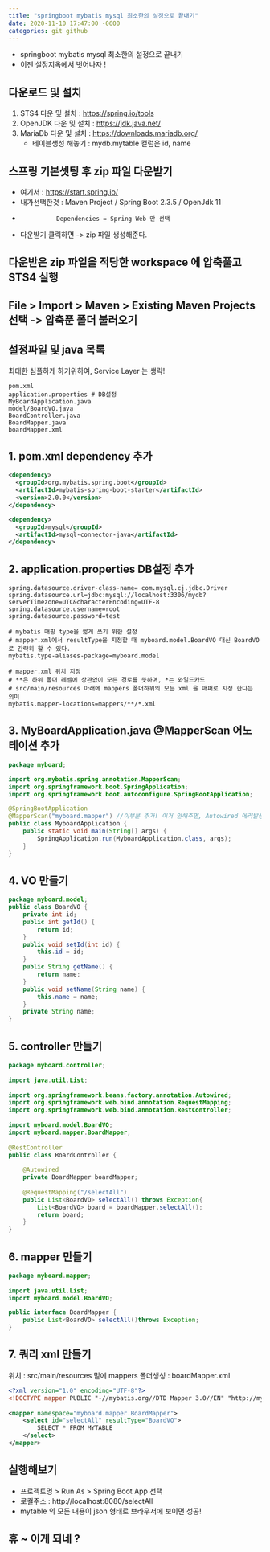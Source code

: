 ```yaml
---
title: "springboot mybatis mysql 최소한의 설정으로 끝내기"
date: 2020-11-10 17:47:00 -0600
categories: git github
---
```

* springboot mybatis mysql 최소한의 설정으로 끝내기
* 이젠 설정지옥에서 벗어나자 !

## 다운로드 및 설치 
1. STS4 다운 및 설치 : <https://spring.io/tools>
2. OpenJDK 다운 및 설치 : <https://jdk.java.net/>
3. MariaDb 다운 및 설치 : <https://downloads.mariadb.org/>
   - 테이블생성 해놓기 : mydb.mytable 컬럼은 id, name

## 스프링 기본셋팅 후 zip 파일 다운받기
* 여기서 : <https://start.spring.io/>
* 내가선택한것 : Maven Project / Spring Boot 2.3.5 / OpenJdk 11  
*               Dependencies = Spring Web 만 선택
* 다운받기 클릭하면 -> zip 파일 생성해준다.

## 다운받은 zip 파일을 적당한 workspace 에 압축풀고 STS4 실행

## File > Import > Maven > Existing Maven Projects 선택 -> 압축푼 폴더 불러오기

## 설정파일 및 java 목록
최대한 심플하게 하기위하여, Service Layer 는 생략!
```
pom.xml
application.properties # DB설정
MyBoardApplication.java
model/BoardVO.java
BoardController.java
BoardMapper.java
boardMapper.xml
```

## 1. pom.xml dependency 추가
```XML
<dependency>
  <groupId>org.mybatis.spring.boot</groupId>
  <artifactId>mybatis-spring-boot-starter</artifactId>
  <version>2.0.0</version>
</dependency>

<dependency>
  <groupId>mysql</groupId>
  <artifactId>mysql-connector-java</artifactId>
</dependency>	
```

## 2. application.properties DB설정 추가
``` 
spring.datasource.driver-class-name= com.mysql.cj.jdbc.Driver
spring.datasource.url=jdbc:mysql://localhost:3306/mydb?serverTimezone=UTC&characterEncoding=UTF-8
spring.datasource.username=root
spring.datasource.password=test

# mybatis 매핑 type을 짧게 쓰기 위한 설정 
# mapper.xml에서 resultType을 지정할 때 myboard.model.BoardVO 대신 BoardVO로 간략히 할 수 있다. 
mybatis.type-aliases-package=myboard.model

# mapper.xml 위치 지정 
# **은 하위 폴더 레벨에 상관없이 모든 경로를 뜻하며, *는 와일드카드
# src/main/resources 아래에 mappers 폴더하위의 모든 xml 을 매퍼로 지정 한다는 의미
mybatis.mapper-locations=mappers/**/*.xml 
```

## 3. MyBoardApplication.java @MapperScan 어노테이션 추가 
```java
package myboard;

import org.mybatis.spring.annotation.MapperScan;
import org.springframework.boot.SpringApplication;
import org.springframework.boot.autoconfigure.SpringBootApplication;

@SpringBootApplication
@MapperScan("myboard.mapper") //이부분 추가! 이거 안해주면, Autowired 에러발생
public class MyboardApplication {
	public static void main(String[] args) {
		SpringApplication.run(MyboardApplication.class, args);
	}
}
```

## 4. VO 만들기 
```java
package myboard.model;
public class BoardVO {
	private int id;
	public int getId() {
		return id;
	}
	public void setId(int id) {
		this.id = id;
	}
	public String getName() {
		return name;
	}
	public void setName(String name) {
		this.name = name;
	}
	private String name;
}
``` 

## 5. controller 만들기 
```java
package myboard.controller;
 
import java.util.List;
 
import org.springframework.beans.factory.annotation.Autowired;
import org.springframework.web.bind.annotation.RequestMapping;
import org.springframework.web.bind.annotation.RestController;
 
import myboard.model.BoardVO;
import myboard.mapper.BoardMapper;
 
@RestController
public class BoardController {
 
    @Autowired
    private BoardMapper boardMapper;
	    
    @RequestMapping("/selectAll")
    public List<BoardVO> selectAll() throws Exception{
        List<BoardVO> board = boardMapper.selectAll();
        return board;
    }
}
``` 

## 6. mapper 만들기 
```java
package myboard.mapper;
 
import java.util.List;
import myboard.model.BoardVO;

public interface BoardMapper {
    public List<BoardVO> selectAll()throws Exception;
}
``` 

## 7. 쿼리 xml 만들기 
위치 : src/main/resources 밑에 mappers 폴더생성 : boardMapper.xml 
```xml
<?xml version="1.0" encoding="UTF-8"?>
<!DOCTYPE mapper PUBLIC "-//mybatis.org//DTD Mapper 3.0//EN" "http://mybatis.org/dtd/mybatis-3-mapper.dtd" >
 
<mapper namespace="myboard.mapper.BoardMapper">
    <select id="selectAll" resultType="BoardVO">
        SELECT * FROM MYTABLE
    </select>
</mapper>
``` 

## 실행해보기

* 프로젝트명 > Run As > Spring Boot App 선택
* 로컬주소 : http://localhost:8080/selectAll 
* mytable 의 모든 내용이 json 형태로 브라우저에 보이면 성공!

## 휴 ~ 이게 되네 ?

